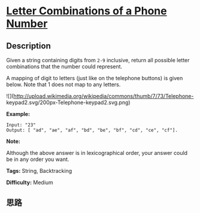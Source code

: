 # [Letter Combinations of a Phone Number][title]

## Description

Given a string containing digits from `2-9` inclusive, return all possible
letter combinations that the number could represent.

A mapping of digit to letters (just like on the telephone buttons) is given
below. Note that 1 does not map to any letters.

![](http://upload.wikimedia.org/wikipedia/commons/thumb/7/73/Telephone-
keypad2.svg/200px-Telephone-keypad2.svg.png)

**Example:**
            Input: "23"    Output: [ "ad", "ae", "af", "bd", "be", "bf", "cd", "ce", "cf"].    

**Note:**

Although the above answer is in lexicographical order, your answer could be in
any order you want.


**Tags:** String, Backtracking

**Difficulty:** Medium

## 思路

[title]: https://leetcode.com/problems/letter-combinations-of-a-phone-number
